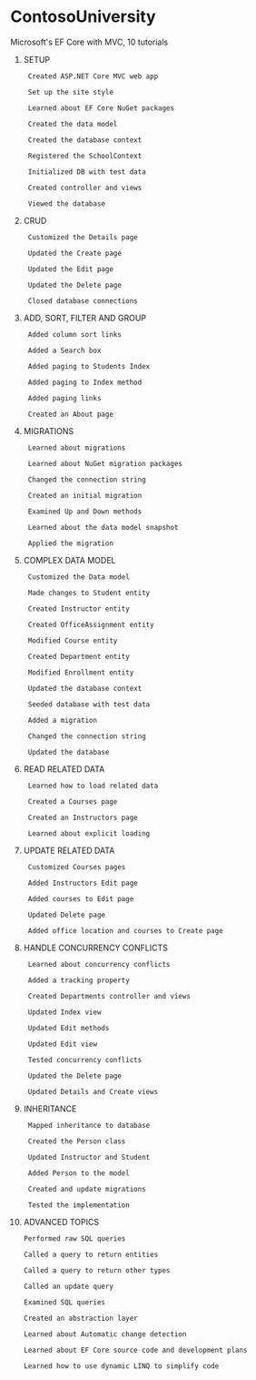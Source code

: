 # ContosoUniversity
Microsoft's EF Core with MVC, 10 tutorials

1. SETUP

		Created ASP.NET Core MVC web app

		Set up the site style

		Learned about EF Core NuGet packages

		Created the data model

		Created the database context

		Registered the SchoolContext

		Initialized DB with test data

		Created controller and views

		Viewed the database



2. CRUD

		Customized the Details page

		Updated the Create page

		Updated the Edit page

		Updated the Delete page

		Closed database connections




3. ADD, SORT, FILTER AND GROUP

		Added column sort links

		Added a Search box

		Added paging to Students Index

		Added paging to Index method

		Added paging links

		Created an About page
      


4. MIGRATIONS

		Learned about migrations

		Learned about NuGet migration packages

		Changed the connection string

		Created an initial migration

		Examined Up and Down methods

		Learned about the data model snapshot

		Applied the migration



5. COMPLEX DATA MODEL

		Customized the Data model

		Made changes to Student entity

		Created Instructor entity

		Created OfficeAssignment entity

		Modified Course entity

		Created Department entity

		Modified Enrollment entity

		Updated the database context

		Seeded database with test data

		Added a migration

		Changed the connection string

		Updated the database



6. READ RELATED DATA

		Learned how to load related data

		Created a Courses page

		Created an Instructors page

		Learned about explicit loading



7. UPDATE RELATED DATA

		Customized Courses pages

		Added Instructors Edit page

		Added courses to Edit page

		Updated Delete page

		Added office location and courses to Create page



8. HANDLE CONCURRENCY CONFLICTS

		Learned about concurrency conflicts

		Added a tracking property

		Created Departments controller and views

		Updated Index view

		Updated Edit methods

		Updated Edit view

		Tested concurrency conflicts

		Updated the Delete page

		Updated Details and Create views



9. INHERITANCE

		Mapped inheritance to database

		Created the Person class

		Updated Instructor and Student

		Added Person to the model

		Created and update migrations

		Tested the implementation



10. ADVANCED TOPICS

		Performed raw SQL queries

		Called a query to return entities

		Called a query to return other types

		Called an update query

		Examined SQL queries

		Created an abstraction layer

		Learned about Automatic change detection

		Learned about EF Core source code and development plans

		Learned how to use dynamic LINQ to simplify code



